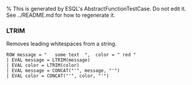 % This is generated by ESQL's AbstractFunctionTestCase. Do not edit it. See ../README.md for how to regenerate it.

### LTRIM
Removes leading whitespaces from a string.

```esql
ROW message = "   some text  ",  color = " red "
| EVAL message = LTRIM(message)
| EVAL color = LTRIM(color)
| EVAL message = CONCAT("'", message, "'")
| EVAL color = CONCAT("'", color, "'")
```

